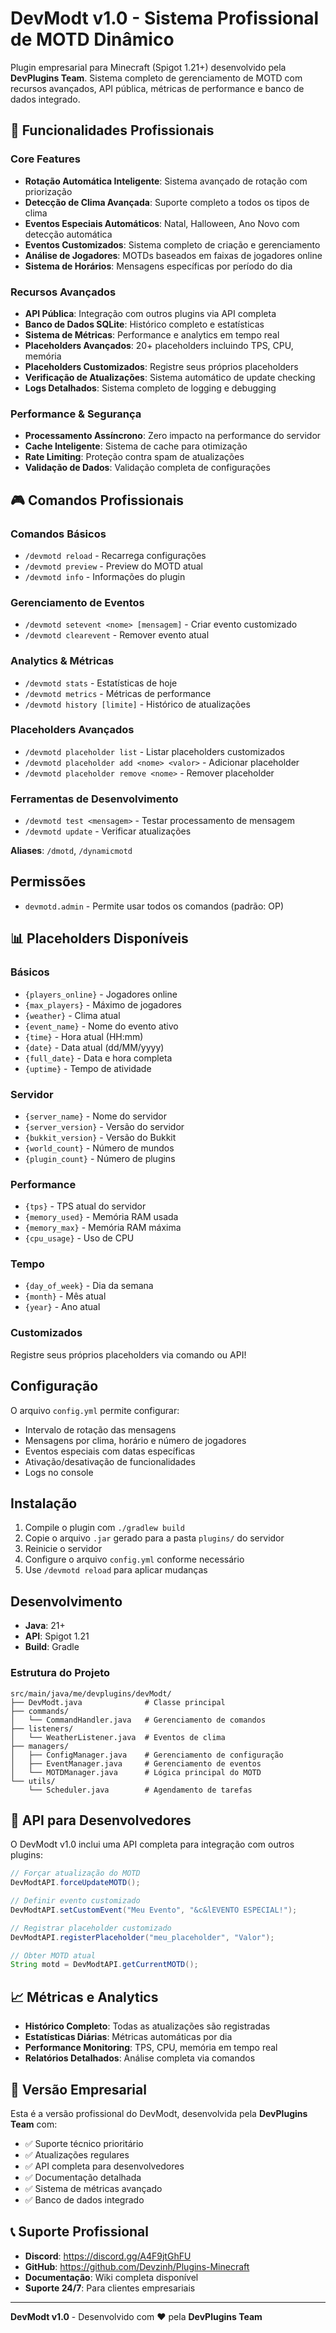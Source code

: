 # DevModt v1.0 - Sistema Profissional de MOTD Dinâmico

Plugin empresarial para Minecraft (Spigot 1.21+) desenvolvido pela **DevPlugins Team**. Sistema completo de gerenciamento de MOTD com recursos avançados, API pública, métricas de performance e banco de dados integrado.

## 🚀 Funcionalidades Profissionais

### Core Features
- **Rotação Automática Inteligente**: Sistema avançado de rotação com priorização
- **Detecção de Clima Avançada**: Suporte completo a todos os tipos de clima
- **Eventos Especiais Automáticos**: Natal, Halloween, Ano Novo com detecção automática
- **Eventos Customizados**: Sistema completo de criação e gerenciamento
- **Análise de Jogadores**: MOTDs baseados em faixas de jogadores online
- **Sistema de Horários**: Mensagens específicas por período do dia

### Recursos Avançados
- **API Pública**: Integração com outros plugins via API completa
- **Banco de Dados SQLite**: Histórico completo e estatísticas
- **Sistema de Métricas**: Performance e analytics em tempo real
- **Placeholders Avançados**: 20+ placeholders incluindo TPS, CPU, memória
- **Placeholders Customizados**: Registre seus próprios placeholders
- **Verificação de Atualizações**: Sistema automático de update checking
- **Logs Detalhados**: Sistema completo de logging e debugging

### Performance & Segurança
- **Processamento Assíncrono**: Zero impacto na performance do servidor
- **Cache Inteligente**: Sistema de cache para otimização
- **Rate Limiting**: Proteção contra spam de atualizações
- **Validação de Dados**: Validação completa de configurações

## 🎮 Comandos Profissionais

### Comandos Básicos
- `/devmotd reload` - Recarrega configurações
- `/devmotd preview` - Preview do MOTD atual
- `/devmotd info` - Informações do plugin

### Gerenciamento de Eventos
- `/devmotd setevent <nome> [mensagem]` - Criar evento customizado
- `/devmotd clearevent` - Remover evento atual

### Analytics & Métricas
- `/devmotd stats` - Estatísticas de hoje
- `/devmotd metrics` - Métricas de performance
- `/devmotd history [limite]` - Histórico de atualizações

### Placeholders Avançados
- `/devmotd placeholder list` - Listar placeholders customizados
- `/devmotd placeholder add <nome> <valor>` - Adicionar placeholder
- `/devmotd placeholder remove <nome>` - Remover placeholder

### Ferramentas de Desenvolvimento
- `/devmotd test <mensagem>` - Testar processamento de mensagem
- `/devmotd update` - Verificar atualizações

**Aliases**: `/dmotd`, `/dynamicmotd`

## Permissões

- `devmotd.admin` - Permite usar todos os comandos (padrão: OP)

## 📊 Placeholders Disponíveis

### Básicos
- `{players_online}` - Jogadores online
- `{max_players}` - Máximo de jogadores
- `{weather}` - Clima atual
- `{event_name}` - Nome do evento ativo
- `{time}` - Hora atual (HH:mm)
- `{date}` - Data atual (dd/MM/yyyy)
- `{full_date}` - Data e hora completa
- `{uptime}` - Tempo de atividade

### Servidor
- `{server_name}` - Nome do servidor
- `{server_version}` - Versão do servidor
- `{bukkit_version}` - Versão do Bukkit
- `{world_count}` - Número de mundos
- `{plugin_count}` - Número de plugins

### Performance
- `{tps}` - TPS atual do servidor
- `{memory_used}` - Memória RAM usada
- `{memory_max}` - Memória RAM máxima
- `{cpu_usage}` - Uso de CPU

### Tempo
- `{day_of_week}` - Dia da semana
- `{month}` - Mês atual
- `{year}` - Ano atual

### Customizados
Registre seus próprios placeholders via comando ou API!

## Configuração

O arquivo `config.yml` permite configurar:

- Intervalo de rotação das mensagens
- Mensagens por clima, horário e número de jogadores
- Eventos especiais com datas específicas
- Ativação/desativação de funcionalidades
- Logs no console

## Instalação

1. Compile o plugin com `./gradlew build`
2. Copie o arquivo `.jar` gerado para a pasta `plugins/` do servidor
3. Reinicie o servidor
4. Configure o arquivo `config.yml` conforme necessário
5. Use `/devmotd reload` para aplicar mudanças

## Desenvolvimento

- **Java**: 21+
- **API**: Spigot 1.21
- **Build**: Gradle

### Estrutura do Projeto

```
src/main/java/me/devplugins/devModt/
├── DevModt.java              # Classe principal
├── commands/
│   └── CommandHandler.java   # Gerenciamento de comandos
├── listeners/
│   └── WeatherListener.java  # Eventos de clima
├── managers/
│   ├── ConfigManager.java    # Gerenciamento de configuração
│   ├── EventManager.java     # Gerenciamento de eventos
│   └── MOTDManager.java      # Lógica principal do MOTD
└── utils/
    └── Scheduler.java        # Agendamento de tarefas
```

## 🔧 API para Desenvolvedores

O DevModt v1.0 inclui uma API completa para integração com outros plugins:

```java
// Forçar atualização do MOTD
DevModtAPI.forceUpdateMOTD();

// Definir evento customizado
DevModtAPI.setCustomEvent("Meu Evento", "&c&lEVENTO ESPECIAL!");

// Registrar placeholder customizado
DevModtAPI.registerPlaceholder("meu_placeholder", "Valor");

// Obter MOTD atual
String motd = DevModtAPI.getCurrentMOTD();
```

## 📈 Métricas e Analytics

- **Histórico Completo**: Todas as atualizações são registradas
- **Estatísticas Diárias**: Métricas automáticas por dia
- **Performance Monitoring**: TPS, CPU, memória em tempo real
- **Relatórios Detalhados**: Análise completa via comandos

## 🏢 Versão Empresarial

Esta é a versão profissional do DevModt, desenvolvida pela **DevPlugins Team** com:

- ✅ Suporte técnico prioritário
- ✅ Atualizações regulares
- ✅ API completa para desenvolvedores
- ✅ Documentação detalhada
- ✅ Sistema de métricas avançado
- ✅ Banco de dados integrado

## 📞 Suporte Profissional

- **Discord**: https://discord.gg/A4F9jtGhFU
- **GitHub**: https://github.com/Devzinh/Plugins-Minecraft
- **Documentação**: Wiki completa disponível
- **Suporte 24/7**: Para clientes empresariais

---

**DevModt v1.0** - Desenvolvido com ❤️ pela **DevPlugins Team**
